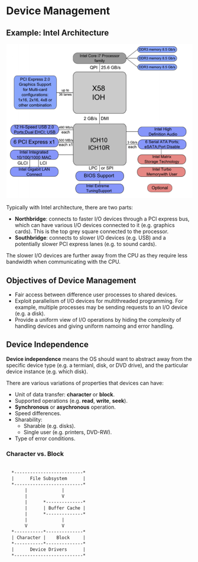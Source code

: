 # Device Management

## Example: Intel Architecture

![Image](images/intel-device-management.png)

Typically with Intel architecture, there are two parts:

- **Northbridge**: connects to faster I/O devices through a PCI express bus, which can have various I/O devices connected to it (e.g. graphics cards). This is the top grey square connected to the processor.
- **Southbridge**: connects to slower I/O devices (e.g. USB) and a potentially slower PCI express lanes (e.g. to sound cards).

The slower I/O devices are further away from the CPU as they require less bandwidth when communicating with the CPU.

## Objectives of Device Management

- Fair access between difference user processes to shared devices.
- Exploit parallelism of I/O devices for multithreaded programming. For example, multiple processes may be sending requests to an I/O device (e.g. a disk).
- Provide a uniform view of I/O operations by hiding the complexity of handling devices and giving uniform namoing and error handling.

## Device Independence

**Device independence** means the OS should want to abstract away from the specific device type (e.g. a termianl, disk, or DVD drive), and the particular device instance (e.g. which disk).

There are various variations of properties that devices can have:

- Unit of data transfer: **character** or **block**.
- Supported operations (e.g. **read**, **write**, **seek**).
- **Synchronous** or **asychronous** operation.
- Speed differences.
- Sharability:
  - Sharable (e.g. disks).
  - Single user (e.g. printers, DVD-RW).
- Type of error conditions.

### Character vs. Block


```

  *--------------------------*
  |      File Subsystem      |
  *--------------------------*
       |             |
       |             V
       |      *--------------*
       |      | Buffer Cache |
       |      *--------------*
       |             |
       V             V
  *-----------*--------------*
  | Character |    Block     |
  *-----------*--------------*
  |      Device Drivers      |
  *--------------------------*

```

